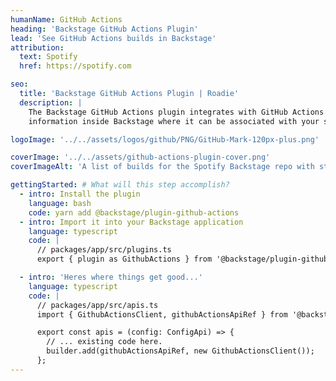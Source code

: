 ```yaml
---
humanName: GitHub Actions
heading: 'Backstage GitHub Actions Plugin'
lead: 'See GitHub Actions builds in Backstage'
attribution:
  text: Spotify
  href: https://spotify.com

seo:
  title: 'Backstage GitHub Actions Plugin | Roadie'
  description: |
    The Backstage GitHub Actions plugin integrates with GitHub Actions to show your build
    information inside Backstage where it can be associated with your services.

logoImage: '../../assets/logos/github/PNG/GitHub-Mark-120px-plus.png'

coverImage: '../../assets/github-actions-plugin-cover.png'
coverImageAlt: 'A list of builds for the Spotify Backstage repo with status and retry buttons.'

gettingStarted: # What will this step accomplish?
  - intro: Install the plugin
    language: bash
    code: yarn add @backstage/plugin-github-actions
  - intro: Import it into your Backstage application
    language: typescript
    code: |
      // packages/app/src/plugins.ts
      export { plugin as GithubActions } from '@backstage/plugin-github-actions';

  - intro: 'Heres where things get good...'
    language: typescript
    code: |
      // packages/app/src/apis.ts
      import { GithubActionsClient, githubActionsApiRef } from '@backstage/plugin-github-actions';

      export const apis = (config: ConfigApi) => {
        // ... existing code here.
        builder.add(githubActionsApiRef, new GithubActionsClient());
      };
---
```

